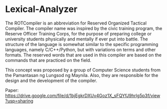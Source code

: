# Lexical-Analyzer
The ROTCompiler is an abbreviation for Reserved Organized Tactical Compiler. The compiler name was inspired by the civic training program, the Reserve Officer Training Corps, for the purpose of preparing college or university students physically and mentally if ever put into battle. 
The structure of the language is somewhat similar to the specific programming languages, namely C/C++/Python, but with variations on terms and other formats. The reserved words that are used in this compiler are based on the commands that are practiced on the field. 

This concept was proposed by a group of Computer Science students from the Pamantasan ng Lungsod ng Maynila. Also, they are responsible for the design and the development of the compiler.

Paper: https://drive.google.com/file/d/1bjEgkrDXUv4Goz1X_sFQYfJ9hrlg5p3f/view?usp=sharing
